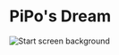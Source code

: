 # PiPo's Dream
![Start screen background](https://user-images.githubusercontent.com/16125644/117910133-ac1b8a00-b2db-11eb-982e-3c1f8a6d7812.gif)
